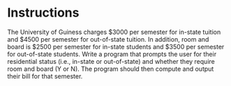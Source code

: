# Instructions  

The University of Guiness charges $3000 per semester for in-state tuition and $4500 per  semester for  out-of-state tuition.  In  addition,  room and board is $2500 per semester for in-state students and  $3500  per semester for out-of-state students.  Write  a  program  that  prompts the  user for their residential status (i.e., in-state or out-of-state) and whether they require room and board (Y or N). The program should then compute and output their bill  for that semester.